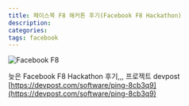 ```yaml
---
title: 페이스북 F8 해커톤 후기(Facebook F8 Hackathon)
description: 
categories: 
tags: facebook
---
```


![Facebook F8](https://techcrunch.com/wp-content/uploads/2019/04/f8-2019.png)

늦은 Facebook F8 Hackathon 후기,,,
프로젝트 devpost  
[https://devpost.com/software/ping-8cb3q9](https://devpost.com/software/ping-8cb3q9)